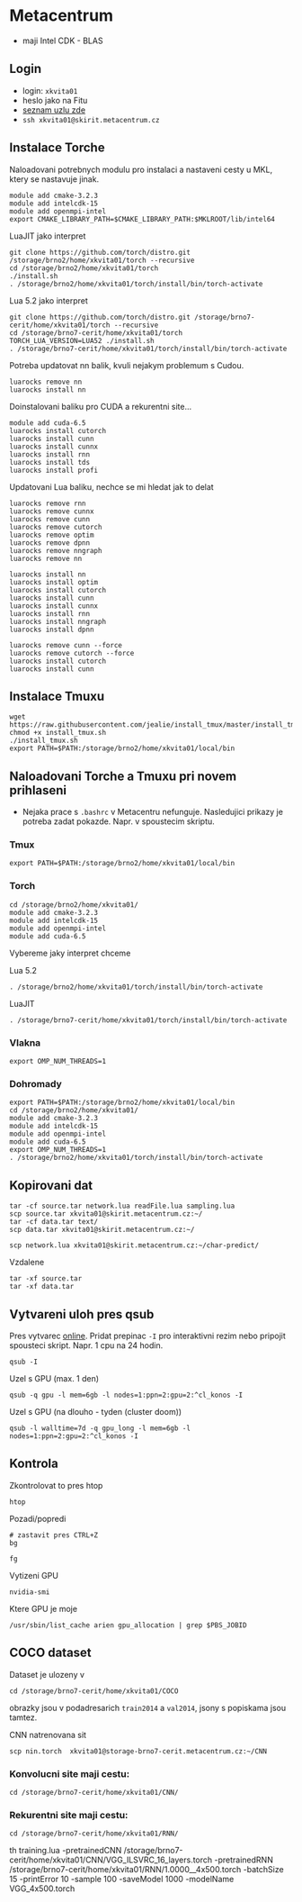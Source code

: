 Metacentrum
===========

* maji Intel CDK - BLAS

Login
-----
* login: `xkvita01`
* heslo jako na Fitu
* [seznam uzlu zde](https://wiki.metacentrum.cz/wiki/%C4%8Celn%C3%AD_uzel)
* `ssh xkvita01@skirit.metacentrum.cz`


Instalace Torche
----------------
Naloadovani potrebnych modulu pro instalaci a nastaveni cesty u MKL, ktery se nastavuje jinak.
```
module add cmake-3.2.3
module add intelcdk-15
module add openmpi-intel
export CMAKE_LIBRARY_PATH=$CMAKE_LIBRARY_PATH:$MKLROOT/lib/intel64
```
LuaJIT jako interpret
```
git clone https://github.com/torch/distro.git /storage/brno2/home/xkvita01/torch --recursive
cd /storage/brno2/home/xkvita01/torch
./install.sh
. /storage/brno2/home/xkvita01/torch/install/bin/torch-activate
```
Lua 5.2 jako interpret
```
git clone https://github.com/torch/distro.git /storage/brno7-cerit/home/xkvita01/torch --recursive
cd /storage/brno7-cerit/home/xkvita01/torch
TORCH_LUA_VERSION=LUA52 ./install.sh
. /storage/brno7-cerit/home/xkvita01/torch/install/bin/torch-activate
```
Potreba updatovat nn balik, kvuli nejakym problemum s Cudou.
```
luarocks remove nn
luarocks install nn
```
Doinstalovani baliku pro CUDA a rekurentni site...
```
module add cuda-6.5
luarocks install cutorch
luarocks install cunn
luarocks install cunnx
luarocks install rnn
luarocks install tds
luarocks install profi
```

Updatovani Lua baliku, nechce se mi hledat jak to delat
```
luarocks remove rnn
luarocks remove cunnx
luarocks remove cunn
luarocks remove cutorch
luarocks remove optim
luarocks remove dpnn
luarocks remove nngraph
luarocks remove nn

luarocks install nn
luarocks install optim
luarocks install cutorch
luarocks install cunn
luarocks install cunnx
luarocks install rnn
luarocks install nngraph
luarocks install dpnn
```

```
luarocks remove cunn --force
luarocks remove cutorch --force
luarocks install cutorch
luarocks install cunn
```

Instalace Tmuxu
---------------
```
wget https://raw.githubusercontent.com/jealie/install_tmux/master/install_tmux.sh
chmod +x install_tmux.sh
./install_tmux.sh
export PATH=$PATH:/storage/brno2/home/xkvita01/local/bin
```


Naloadovani Torche a Tmuxu pri novem prihlaseni
---------------------------------------
* Nejaka prace s `.bashrc` v Metacentru nefunguje. Nasledujici prikazy je potreba zadat pokazde. Napr. v spoustecim skriptu.

### Tmux
```
export PATH=$PATH:/storage/brno2/home/xkvita01/local/bin
```
### Torch
```
cd /storage/brno2/home/xkvita01/
module add cmake-3.2.3
module add intelcdk-15
module add openmpi-intel
module add cuda-6.5
```
Vybereme jaky interpret chceme

Lua 5.2
```
. /storage/brno2/home/xkvita01/torch/install/bin/torch-activate
```
LuaJIT
```
. /storage/brno7-cerit/home/xkvita01/torch/install/bin/torch-activate
```
### Vlakna
```
export OMP_NUM_THREADS=1
```

### Dohromady
```
export PATH=$PATH:/storage/brno2/home/xkvita01/local/bin
cd /storage/brno2/home/xkvita01/
module add cmake-3.2.3
module add intelcdk-15
module add openmpi-intel
module add cuda-6.5
export OMP_NUM_THREADS=1
. /storage/brno2/home/xkvita01/torch/install/bin/torch-activate
```

Kopirovani dat
--------------
```
tar -cf source.tar network.lua readFile.lua sampling.lua
scp source.tar xkvita01@skirit.metacentrum.cz:~/
tar -cf data.tar text/
scp data.tar xkvita01@skirit.metacentrum.cz:~/
```
```
scp network.lua xkvita01@skirit.metacentrum.cz:~/char-predict/
```

Vzdalene
```
tar -xf source.tar
tar -xf data.tar
```


Vytvareni uloh pres qsub
------------------------
Pres vytvarec [online](http://metavo.metacentrum.cz/pbsmon2/person). Pridat prepinac `-I` pro interaktivni rezim nebo pripojit spousteci skript.
Napr. 1 cpu na 24 hodin.
```
qsub -I
```
Uzel s GPU (max. 1 den)
```
qsub -q gpu -l mem=6gb -l nodes=1:ppn=2:gpu=2:^cl_konos -I
```
Uzel s GPU (na dlouho - tyden (cluster doom))
```
qsub -l walltime=7d -q gpu_long -l mem=6gb -l nodes=1:ppn=2:gpu=2:^cl_konos -I
```

Kontrola
--------
Zkontrolovat to pres htop
```
htop
```
Pozadi/popredi
```
# zastavit pres CTRL+Z
bg
```
```
fg
```
Vytizeni GPU
```
nvidia-smi
```
Ktere GPU je moje
```
/usr/sbin/list_cache arien gpu_allocation | grep $PBS_JOBID
```

COCO dataset
------------
Dataset je ulozeny v
```
cd /storage/brno7-cerit/home/xkvita01/COCO
```
obrazky jsou v podadresarich `train2014` a `val2014`, jsony s popiskama jsou tamtez.

CNN natrenovana sit
```
scp nin.torch  xkvita01@storage-brno7-cerit.metacentrum.cz:~/CNN
```
### Konvolucni site maji cestu:
```
cd /storage/brno7-cerit/home/xkvita01/CNN/
```
### Rekurentni site maji cestu:
```
cd /storage/brno7-cerit/home/xkvita01/RNN/
```


th training.lua -pretrainedCNN /storage/brno7-cerit/home/xkvita01/CNN/VGG_ILSVRC_16_layers.torch  -pretrainedRNN /storage/brno7-cerit/home/xkvita01/RNN/1.0000__4x500.torch -batchSize 15 -printError 10 -sample 100 -saveModel 1000 -modelName VGG_4x500.torch
